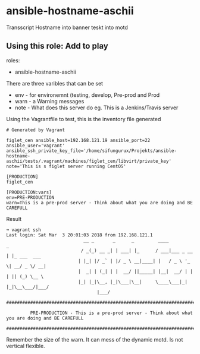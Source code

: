 # ansible-hostname-aschii

Transscript Hostname into banner teskt into motd


Using this role:
Add to play
---
roles:
  - ansible-hostname-aschii
  
There are three varibles that can be set

- env  - for environemnt (testing, develop, Pre-prod and Prod
- warn - a Warning messages
- note - What does this server do eg. This is a Jenkins/Travis server

Using the Vagrantfile to test, this is the inventory file generated

```
# Generated by Vagrant

figlet_cen ansible_host=192.168.121.19 ansible_port=22 ansible_user='vagrant' ansible_ssh_private_key_file='/home/sifungurux/Projekts/ansible-hostname-aschii/tests/.vagrant/machines/figlet_cen/libvirt/private_key' note='This is s figlet server running CentOS'

[PRODUCTION]
figlet_cen

[PRODUCTION:vars]
env=PRE-PRODUCTION
warn=This is a pre-prod server - Think about what you are doing and BE CAREFULL
```
Result
```
➜ vagrant ssh
Last login: Sat Mar  3 20:01:03 2018 from 192.168.121.1
                             __ _       _      _         ____           _            
                            / _(_) __ _| | ___| |_      / ___|___ _ __ | |_ ___  ___ 
                           | |_| |/ _` | |/ _ \ __|____| |   / _ \ '_ \| __/ _ \/ __|
                           |  _| | (_| | |  __/ ||_____| |__|  __/ | | | || (_) \__ \
                           |_| |_|\__, |_|\___|\__|     \____\___|_| |_|\__\___/|___/
                                  |___/                                              

################################################################################################################

         PRE-PRODUCTION - This is a pre-prod server - Think about what you are doing and BE CAREFULL

################################################################################################################
```


Remember the size of the warn. It can mess of the dynamic motd. Is not vertical flexible.
